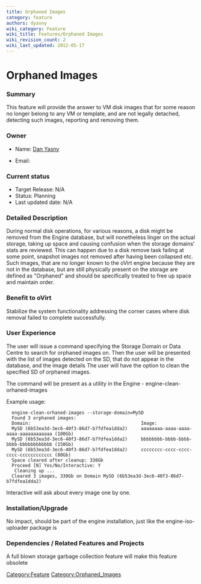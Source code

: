```yaml
---
title: Orphaned Images
category: feature
authors: dyasny
wiki_category: Feature
wiki_title: Features/Orphaned Images
wiki_revision_count: 2
wiki_last_updated: 2012-05-17
---
```


# Orphaned Images

### Summary

This feature will provide the answer to VM disk images that for some reason no longer belong to any VM or template, and are not legally detached, detecting such images, reporting and removing them.

### Owner

*   Name: [ Dan Yasny](User:Dyasny)

<!-- -->

*   Email: <dyasny _AT_ redhat _DOT_ com>

### Current status

*   Target Release: N/A
*   Status: Planning
*   Last updated date: N/A

### Detailed Description

During normal disk operations, for various reasons, a disk might be removed from the Engine database, but will nonetheless linger on the actual storage, taking up space and causing confusion when the storage domains' stats are reviewed. This can happen due to a disk remove task failing at some point, snapshot images not removed after having been collapsed etc. Such images, that are no longer known to the oVirt engine because they are not in the database, but are still physically present on the storage are defined as "Orphaned" and should be specifically treated to free up space and maintain order.

### Benefit to oVirt

Stabilize the system functionality addressing the corner cases where disk removal failed to complete successfully.

### User Experience

The user will issue a command specifying the Storage Domain or Data Centre to search for orphaned images on. Then the user will be presented with the list of images detected on the SD, that do not appear in the database, and the image details The user will have the option to clean the specified SD of orphaned images.

The command will be present as a utility in the Engine - engine-clean-orhaned-images

Example usage:

      engine-clean-orhaned-images --storage-domain=MySD
      Found 3 orphaned images:
      Domain:                                         Image:
      MySD (6b53ea3d-3ec6-40f3-86d7-b7fdfea1dda2)     aaaaaaaa-aaaa-aaaa-aaaa-aaaaaaaaaaaa (100Gb)
      MySD (6b53ea3d-3ec6-40f3-86d7-b7fdfea1dda2)     bbbbbbbb-bbbb-bbbb-bbbb-bbbbbbbbbbbb (150Gb)
      MySD (6b53ea3d-3ec6-40f3-86d7-b7fdfea1dda2)     cccccccc-cccc-cccc-cccc-cccccccccccc (80Gb)
      Space cleared after cleanup: 330Gb
      Proceed [N] Yes/No/Interactive: Y
       Cleaning up ...
      Cleared 3 images, 330Gb on Domain MySD (6b53ea3d-3ec6-40f3-86d7-b7fdfea1dda2)

Interactive will ask about every image one by one.

### Installation/Upgrade

No impact, should be part of the engine installation, just like the engine-iso-uploader package is

### Dependencies / Related Features and Projects

A full blown storage garbage collection feature will make this feature obsolete

<Category:Feature> <Category:Orphaned_Images>
